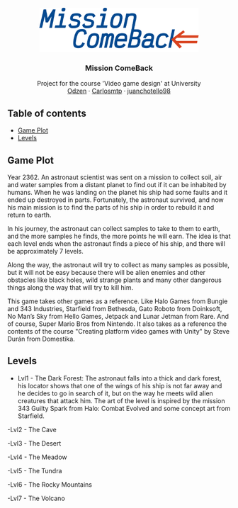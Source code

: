 <p align="center">
  <a href="https://example.com/">
    <img src="Assets/Sprites/UI/MissionComeBack_Logo.png" alt="Logo" height=100>
  </a>

  <h3 align="center">Mission ComeBack</h3>

  <p align="center">
    Project for the course 'Video game design' at University
    <br>
    <a href="https://github.com/Odzen">Odzen</a>
    ·
    <a href="https://github.com/Carlosmtp/">Carlosmtp</a>
  ·
    <a href="https://github.com/juanchotello98">juanchotello98</a>
  </p>
</p>


## Table of contents

- [Game Plot](#game-plot)
- [Levels](#levels)

## Game Plot

Year 2362. An astronaut scientist was sent on a mission to collect soil, air and water samples from a distant planet to find out if it can be inhabited by humans.
When he was landing on the planet his ship had some faults and it ended up destroyed in parts. Fortunately, the astronaut survived, and now his main mission is to find the parts of his ship in order to rebuild it and return to earth.

In his journey, the astronaut can collect samples to take to them to earth, and the more samples he finds, the more points he will earn. The idea is that each level ends when the astronaut finds a piece of his ship, and there will be approximately 7 levels.

Along the way, the astronaut will try to collect as many samples as possible, but it will not be easy because there will be alien enemies and other obstacles like black holes, wild strange plants and many other dangerous things along the way that will try to kill him. 

This game takes other games as a reference. Like Halo Games from Bungie and 343 Industries, Starfield from Bethesda, Gato Roboto from Doinksoft, No Man’s Sky from Hello Games, Jetpack and Lunar Jetman from Rare. And of course, Super Mario Bros from Nintendo. It also takes as a reference the contents of the course "Creating platform video games with Unity" by Steve Durán from Domestika.

## Levels

- Lvl1 - The Dark Forest: The astronaut falls into a thick and dark forest, his locator shows that one of the wings of his ship is not far away and he decides to go in search of it, but on the way he meets wild alien creatures that attack him. The art of the level is inspired by the mission 343 Guilty Spark from Halo: Combat Evolved and some concept art from Starfield.

-Lvl2 - The Cave

-Lvl3 - The Desert

-Lvl4 - The Meadow

-Lvl5 - The Tundra

-Lvl6 - The Rocky Mountains

-Lvl7 - The Volcano